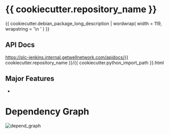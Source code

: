 
# {{ cookiecutter.repository_name }}

{{ cookiecutter.debian_package_long_description | wordwrap( width = 119, wrapstring = '\n ' ) }}

## API Docs

https://plc-jenkins.internal.getwellnetwork.com/apidocs/{{ cookiecutter.repository_name }}/{{ cookiecutter.python_import_path }}.html

## Major Features

* 

# Dependency Graph

![depend_graph](depend_graph.png)

